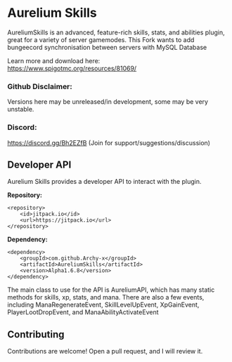 # Aurelium Skills

AureliumSkills is an advanced, feature-rich skills, stats, and abilities plugin, great for a variety of server gamemodes.
This Fork wants to add bungeecord synchronisation between servers with MySQL Database

Learn more and download here: https://www.spigotmc.org/resources/81069/

### Github Disclaimer:
Versions here may be unreleased/in development, some may be very unstable.

### Discord:

https://discord.gg/Bh2EZfB (Join for support/suggestions/discussion)

## Developer API

Aurelium Skills provides a developer API to interact with the plugin.

**Repository:**
```
<repository>
 	<id>jitpack.io</id>
 	<url>https://jitpack.io</url>
</repository>
```

**Dependency:**
```
<dependency>
   	<groupId>com.github.Archy-x</groupId>
   	<artifactId>AureliumSkills</artifactId>
   	<version>Alpha1.6.8</version>
</dependency>
```

The main class to use for the API is AureliumAPI, which has many static methods for skills, xp, stats, and mana.
There are also a few events, including ManaRegenerateEvent, SkillLevelUpEvent, XpGainEvent, PlayerLootDropEvent, and ManaAbilityActivateEvent

## Contributing
Contributions are welcome! Open a pull request, and I will review it.
